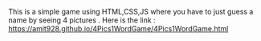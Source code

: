 This is a simple game using HTML,CSS,JS  where you have to just guess a name by seeing 4 pictures .
Here is the link : https://amit928.github.io/4Pics1WordGame/4Pics1WordGame.html
